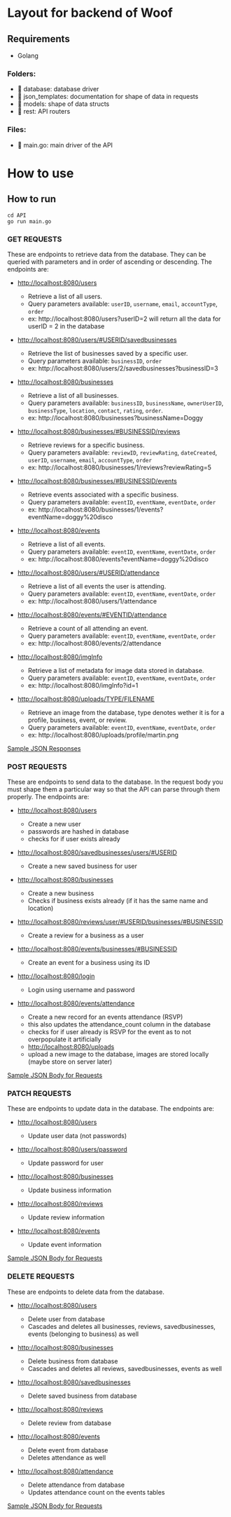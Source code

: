 # Layout for backend of Woof
## Requirements
- Golang

### Folders:
- 📁 database: database driver
- 📁 json_templates: documentation for shape of data in requests
- 📁 models: shape of data structs
- 📁 rest: API routers

### Files:
- 📄 main.go: main driver of the API

# How to use

## How to run
```
cd API
go run main.go
```


### GET REQUESTS
These are endpoints to retrieve data from the database. They can be queried with parameters and in order of ascending or descending. The endpoints are:
+ [http://localhost:8080/users](#)
  - Retrieve a list of all users.
  - Query parameters available: `userID`, `username`, `email`, `accountType`, `order`
  - ex: http://localhost:8080/users?userID=2 will return all the data for userID = 2 in the database
  
+ [http://localhost:8080/users/#USERID/savedbusinesses](#)
  - Retrieve the list of businesses saved by a specific user.
  - Query parameters available: `businessID`, `order`
  - ex: http://localhost:8080/users/2/savedbusinesses?businessID=3
  
+ [http://localhost:8080/businesses](#)
  - Retrieve a list of all businesses.
  - Query parameters available: `businessID`, `businessName`, `ownerUserID`, `businessType`, `location`, `contact`, `rating`, `order`.
  - ex: http://localhost:8080/businesses?businessName=Doggy
  
+ [http://localhost:8080/businesses/#BUSINESSID/reviews](#)
  - Retrieve reviews for a specific business.
  - Query parameters available: `reviewID`, `reviewRating`, `dateCreated`, `userID`, `username`, `email`, `accountType`, `order`
  - ex: http://localhost:8080/businesses/1/reviews?reviewRating=5
  
+ [http://localhost:8080/businesses/#BUSINESSID/events](#)
  - Retrieve events associated with a specific business.
  - Query parameters available: `eventID`, `eventName`, `eventDate`, `order` 
  - ex: http://localhost:8080/businesses/1/events?eventName=doggy%20disco
  
+ [http://localhost:8080/events](#)
  - Retrieve a list of all events.
  - Query parameters available: `eventID`, `eventName`, `eventDate`, `order`
  - ex: http://localhost:8080/events?eventName=doggy%20disco

+ [http://localhost:8080/users/#USERID/attendance](#)
  - Retrieve a list of all events the user is attending.
  - Query parameters available: `eventID`, `eventName`, `eventDate`, `order`
  - ex: http://localhost:8080/users/1/attendance

+ [http://localhost:8080/events/#EVENTID/attendance](#)
  - Retrieve a count of all attending an event.
  - Query parameters available: `eventID`, `eventName`, `eventDate`, `order`
  - ex: http://localhost:8080/events/2/attendance

+ [http://localhost:8080/imgInfo](#)
  - Retrieve a list of metadata for image data stored in database.
  - Query parameters available: `eventID`, `eventName`, `eventDate`, `order`
  - ex: http://localhost:8080/imgInfo?id=1

+ [http://localhost:8080/uploads/TYPE/FILENAME](#)
  - Retrieve an image from the database, type denotes wether it is for a profile, business, event, or review.
  - Query parameters available: `eventID`, `eventName`, `eventDate`, `order`
  - ex: http://localhost:8080/uploads/profile/martin.png

[Sample JSON Responses](json_templates/GET_REQUESTS)

### POST REQUESTS
These are endpoints to send data to the database. In the request body you must shape them a particular way so that the API can parse through them properly. The endpoints are:
+ [http://localhost:8080/users](#)
  - Create a new user
  - passwords are hashed in database
  - checks for if user exists already
  
+ [http://localhost:8080/savedbusinesses/users/#USERID](#)
  - Create a new saved business for user
  
+ [http://localhost:8080/businesses](#)
  - Create a new business
  - Checks if business exists already (if it has the same name and location)
  
  
+ [http://localhost:8080/reviews/user/#USERID/businesses/#BUSINESSID](#)
  - Create a review for a business as a user
  
+ [http://localhost:8080/events/businesses/#BUSINESSID](#)
  - Create an event for a business using its ID
  
  
+ [http://localhost:8080/login](#)
  - Login using username and password

+ [http://localhost:8080/events/attendance](#)
  - Create a new record for an events attendance (RSVP)
  - this also updates the attendance_count column in the database
  - checks for if user already is RSVP for the event as to not overpopulate it artificially

  + [http://localhost:8080/uploads](#)
  - upload a new image to the database, images are stored locally (maybe store on server later)
  

[Sample JSON Body for Requests](json_templates/POST_REQUESTS)

### PATCH REQUESTS
These are endpoints to update data in the database. The endpoints are: 
+ [http://localhost:8080/users](#)
  - Update user data (not passwords)

+ [http://localhost:8080/users/password](#)
  - Update password for user

+ [http://localhost:8080/businesses](#)
  - Update business information
  
+ [http://localhost:8080/reviews](#)
  - Update review information
  
+ [http://localhost:8080/events](#)
  - Update event information

[Sample JSON Body for Requests](json_templates/PATCH_REQUESTS)

### DELETE REQUESTS
These are endpoints to delete data from the database. 
+ [http://localhost:8080/users](#)
  - Delete user from database
  - Cascades and deletes all businesses, reviews, savedbusinesses, events (belonging to business) as well

+ [http://localhost:8080/businesses](#)
  - Delete business from database
  - Cascades and deletes all reviews, savedbusinesses, events as well

+ [http://localhost:8080/savedbusinesses](#)
  - Delete saved business from database
  
+ [http://localhost:8080/reviews](#)
  - Delete review from database
  
+ [http://localhost:8080/events](#)
  - Delete event from database
  - Deletes attendance as well

+ [http://localhost:8080/attendance](#)
  - Delete attendance from database
  - Updates attendance count on the events tables

[Sample JSON Body for Requests](json_templates/DEL_REQUESTS)